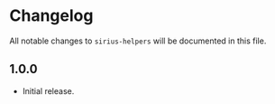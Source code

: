 # Changelog

All notable changes to `sirius-helpers` will be documented in this file.

## 1.0.0

- Initial release.